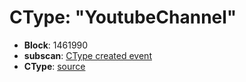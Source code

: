 # CType: "YoutubeChannel"

* **Block**: 1461990
* **subscan**: [CType created event](https://spiritnet.subscan.io/extrinsic/0xaa720284be1acb0b7c3dd4273fc99a0c7a553a82f5015d193203c0f5aed4a67d?event=1461990-80)
* **CType**: [source](./ctype.json)
